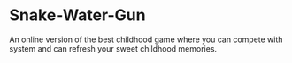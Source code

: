 # Snake-Water-Gun
An online version of the best childhood game where you can compete with system and can refresh your sweet childhood memories.
